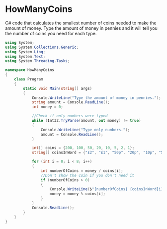 # HowManyCoins

C# code that calculates the smallest number of coins needed to make the amount of money.
Type the amount of money in pennies and it will tell you the number of coins you need for each type.

```c#
using System;
using System.Collections.Generic;
using System.Linq;
using System.Text;
using System.Threading.Tasks;

namespace HowManyCoins
{
    class Program
    {
        static void Main(string[] args)
        {
            Console.WriteLine("Type the amount of money in pennies.");
            string amount = Console.ReadLine();
            int money = 0;

            //Check if only numbers were typed
            while (Int32.TryParse(amount, out money) != true)
            {
                Console.WriteLine("Type only numbers.");
                amount = Console.ReadLine();
            }

            int[] coins = {200, 100, 50, 20, 10, 5, 2, 1};
            string[] coinsInWord = {"£2", "£1", "50p", "20p", "10p", "5p", "2p", "1p"};

            for (int i = 0; i < 8; i++)
            {
                int numberOfCoins = money / coins[i];
                //Don't show the coin if you don't need it
                if (numberOfCoins > 0)
                {
                    Console.WriteLine($"{numberOfCoins} {coinsInWord[i]} coin(s)");
                    money = money % coins[i];
                }
            }
            Console.ReadLine();
        }
    }
}
```
